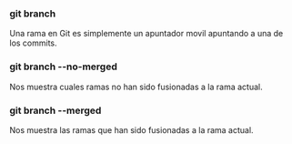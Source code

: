 ### git branch
Una rama en Git es simplemente un apuntador movil apuntando a una de los commits.

### git branch --no-merged
Nos muestra cuales ramas no han sido fusionadas a la rama actual.

### git branch --merged
Nos muestra las ramas que han sido fusionadas a la rama actual.